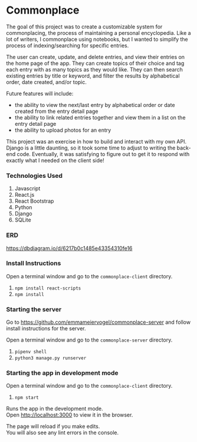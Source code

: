 # Commonplace

The goal of this project was to create a customizable system for commonplacing, the process of maintaining a personal encyclopedia. Like a lot of writers, I commonplace using notebooks, but I wanted to simplify the process of indexing/searching for specific entries.

The user can create, update, and delete entries, and view their entries on the home page of the app. They can create topics of their choice and tag each entry with as many topics as they would like. They can then search existing entries by title or keyword, and filter the results by alphabetical order, date created, and/or topic.

Future features will include:
- the ability to view the next/last entry by alphabetical order or date created from the entry detail page
- the ability to link related entries together and view them in a list on the entry detail page
- the ability to upload photos for an entry

This project was an exercise in how to build and interact with my own API. Django is a little daunting, so it took some time to adjust to writing the back-end code. Eventually, it was satisfying to figure out to get it to respond with exactly what I needed on the client side!

### Technologies Used
1. Javascript
2. React.js
3. React Bootstrap
4. Python
5. Django
6. SQLite

### ERD

https://dbdiagram.io/d/6217b0c1485e43354310fe16

### Install Instructions

Open a terminal window and go to the `commonplace-client` directory.

1. `npm install react-scripts`
2. `npm install`

### Starting the server

Go to https://github.com/emmameiervogel/commonplace-server and follow install instructions for the server.

Open a terminal window and go to the `commonplace-server` directory.

1. `pipenv shell`
2. `python3 manage.py runserver`

### Starting the app in development mode

Open a terminal window and go to the `commonplace-client` directory.

1. `npm start`

Runs the app in the development mode.\
Open [http://localhost:3000](http://localhost:3000) to view it in the browser.

The page will reload if you make edits.\
You will also see any lint errors in the console.